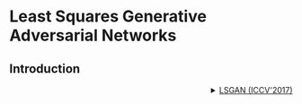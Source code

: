 # Least Squares Generative Adversarial Networks

## Introduction
<!-- [ALGORITHM] -->

<details>
<summary align="right"><a href="https://openaccess.thecvf.com/content_iccv_2017/html/Mao_Least_Squares_Generative_ICCV_2017_paper.html">LSGAN (ICCV'2017)</a></summary>

```latex
@inproceedings{mao2017least,
  title={Least squares generative adversarial networks},
  author={Mao, Xudong and Li, Qing and Xie, Haoran and Lau, Raymond YK and Wang, Zhen and Paul Smolley, Stephen},
  booktitle={Proceedings of the IEEE international conference on computer vision},
  pages={2794--2802},
  year={2017},
  url={https://openaccess.thecvf.com/content_iccv_2017/html/Mao_Least_Squares_Generative_ICCV_2017_paper.html},
}
```

## Results and models

<div align="center">
  <b> LSGAN 64x64, CelebA-Cropped</b>
  <br/>
  <img src="https://user-images.githubusercontent.com/22982797/116498716-f4e74200-a8dc-11eb-9c28-5549d96e20a6.png" width="800"/>
</div>


|    Models     |    Dataset     |               SWD               | MS-SSIM |   FID   |                                                                  Config                                                                  |                                                                                                                                                                                                               Download                                                                                                                                                                                                                |
| :-----------: | :------------: | :-----------------------------: | :-----: | :-----: | :--------------------------------------------------------------------------------------------------------------------------------------: | :-----------------------------------------------------------------------------------------------------------------------------------------------------------------------------------------------------------------------------------------------------------------------------------------------------------------------------------------------------------------------------------------------------------------------------------: |
|  LSGAN 64x64  | CelebA-Cropped |     6.16, 6.83, 37.64/16.87     | 0.3216  | 11.9258 | [config](https://github.com/open-mmlab/mmgeneration/tree/master/configs/lsgan/lsgan_dcgan-archi_lr-1e-3_celeba-cropped_64_b128x1_12m.py) | [model](https://download.openmmlab.com/mmgen/lsgan/lsgan_celeba-cropped_dcgan-archi_lr-1e-3_64_b128x1_12m_20210429_144001-92ca1d0d.pth?versionId=CAEQKhiBgIDS1crxyBciIDAxNzgzOTE2ZDNiNDQ4ZGU4MmI5MGY1YjdmNjg0Nzkw)&#124; [log](https://download.openmmlab.com/mmgen/lsgan/lsgan_celeba-cropped_dcgan-archi_lr-1e-3_64_b128x1_12m_20210422_131925.log.json?versionId=CAEQKhiBgMDdwvHxyBciIGQwOThmY2MzNGY4NjQ4MjE5NzdmYzQwYjhmMTcyMjIy) |
|  LSGAN 64x64  |  LSUN-Bedroom  |      5.66, 9.0, 18.6/11.09      | 0.0671  | 30.7390 |  [config](https://github.com/open-mmlab/mmgeneration/tree/master/configs/lsgan/lsgan_dcgan-archi_lr-1e-4_lsun-bedroom_64_b128x1_12m.py)  |   [model](https://download.openmmlab.com/mmgen/lsgan/lsgan_lsun-bedroom_dcgan-archi_lr-1e-4_64_b128x1_12m_20210429_144602-ec4ec6bb.pth?versionId=CAEQKhiBgMDc1crxyBciIDc0NGE5OTc1YmUwNzQ1OTg4YzY5MDkyOTYyY2VhZGVm)&#124; [log](https://download.openmmlab.com/mmgen/lsgan/lsgan_lsun-bedroom_dcgan-archi_lr-1e-4_64_b128x1_12m_20210423_005020.log.json?versionId=CAEQKhiBgIDdwvHxyBciIDg4YWI3ZGRlYzNmMDRmOTc5OWU5NWJkNTZjMjQ0MjFm)   |
| LSGAN 128x128 | CelebA-Cropped | 21.66, 9.83, 16.06, 70.76/29.58 | 0.3691  | 38.3752 | [config](https://github.com/open-mmlab/mmgeneration/tree/master/configs/lsgan/lsgan_dcgan-archi_lr-1e-4_celeba-cropped_128_b64x1_10m.py) | [model](https://download.openmmlab.com/mmgen/lsgan/lsgan_celeba-cropped_dcgan-archi_lr-1e-4_128_b64x1_10m_20210429_144229-01ba67dc.pth?versionId=CAEQKhiBgMDS1crxyBciIGU4N2JhNGQ0YjU2YTQ2OWI5MWUxZmQ1NmUwNzY3MmUx)&#124; [log](https://download.openmmlab.com/mmgen/lsgan/lsgan_celeba-cropped_dcgan-archi_lr-1e-4_128_b64x1_10m_20210423_132126.log.json?versionId=CAEQKhiBgICMw_HxyBciIDQ2MzZlNTViMTNjNTRjN2JhNWRlMzViMzg5YzlhODc3) |
| LSGAN 128x128 |  LSUN-Bedroom  |  19.52, 9.99, 7.48, 14.3/12.82  | 0.0612  | 51.5500 |  [config](https://github.com/open-mmlab/mmgeneration/tree/master/configs/lsgan/lsgan_lsgan-archi_lr-1e-4_lsun-bedroom_128_b64x1_10m.py)  |   [model](https://download.openmmlab.com/mmgen/lsgan/lsgan_lsun-bedroom_lsgan-archi_lr-1e-4_128_b64x1_10m_20210429_155605-cf78c0a8.pth?versionId=CAEQKhiBgMDnw8LyyBciIGQzNmRjYjI5ODA1OTQ4Mjc5MGFiZGRmNzJjZTU1NDA1)&#124; [log](https://download.openmmlab.com/mmgen/lsgan/lsgan_lsun-bedroom_lsgan-archi_lr-1e-4_128_b64x1_10m_20210429_142302.log.json?versionId=CAEQKhiBgMCDo8jyyBciIDE1YTRmNGYyZTYyYzQyZjdiZGMxNjIxMWFjM2UwMzM2)   |
